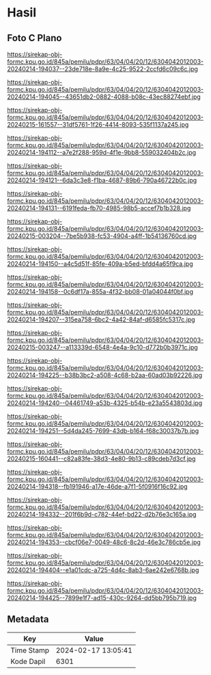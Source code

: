 # Hasil

## Foto C Plano

https://sirekap-obj-formc.kpu.go.id/845a/pemilu/pdpr/63/04/04/20/12/6304042012003-20240214-194037--23de718e-8a9e-4c25-9522-2ccfd6c09c6c.jpg

https://sirekap-obj-formc.kpu.go.id/845a/pemilu/pdpr/63/04/04/20/12/6304042012003-20240214-194045--43651db2-0882-4088-b08c-43ec88274ebf.jpg

https://sirekap-obj-formc.kpu.go.id/845a/pemilu/pdpr/63/04/04/20/12/6304042012003-20240215-161557--31df5761-1f26-4414-8093-535f1137a245.jpg

https://sirekap-obj-formc.kpu.go.id/845a/pemilu/pdpr/63/04/04/20/12/6304042012003-20240214-194112--a7e2f288-959d-4f1e-9bb8-559032404b2c.jpg

https://sirekap-obj-formc.kpu.go.id/845a/pemilu/pdpr/63/04/04/20/12/6304042012003-20240214-194121--6da3c3e8-f1ba-4687-89b6-790a46722b0c.jpg

https://sirekap-obj-formc.kpu.go.id/845a/pemilu/pdpr/63/04/04/20/12/6304042012003-20240214-194131--6191feda-fb70-4985-98b5-accef7b1b328.jpg

https://sirekap-obj-formc.kpu.go.id/845a/pemilu/pdpr/63/04/04/20/12/6304042012003-20240215-003204--7be5b938-fc53-4904-a4ff-1b54136760cd.jpg

https://sirekap-obj-formc.kpu.go.id/845a/pemilu/pdpr/63/04/04/20/12/6304042012003-20240214-194150--a4c5d51f-85fe-409a-b5ed-bfdd4a65f9ca.jpg

https://sirekap-obj-formc.kpu.go.id/845a/pemilu/pdpr/63/04/04/20/12/6304042012003-20240214-194158--0c6df17a-855a-4f32-bb08-01a04044f0bf.jpg

https://sirekap-obj-formc.kpu.go.id/845a/pemilu/pdpr/63/04/04/20/12/6304042012003-20240214-194207--315ea758-6bc2-4a42-84af-d6585fc5317c.jpg

https://sirekap-obj-formc.kpu.go.id/845a/pemilu/pdpr/63/04/04/20/12/6304042012003-20240215-003247--a113339d-6548-4e4a-9c10-d772b0b3971c.jpg

https://sirekap-obj-formc.kpu.go.id/845a/pemilu/pdpr/63/04/04/20/12/6304042012003-20240214-194225--b38b3bc2-a508-4c68-b2aa-60ad03b92226.jpg

https://sirekap-obj-formc.kpu.go.id/845a/pemilu/pdpr/63/04/04/20/12/6304042012003-20240214-194240--04461749-a53b-4325-b54b-e23a5543803d.jpg

https://sirekap-obj-formc.kpu.go.id/845a/pemilu/pdpr/63/04/04/20/12/6304042012003-20240214-194251--5d4da245-7699-43db-b164-f68c30037b7b.jpg

https://sirekap-obj-formc.kpu.go.id/845a/pemilu/pdpr/63/04/04/20/12/6304042012003-20240215-160441--c82a83fe-38d3-4e80-9b13-c89cdeb7d3cf.jpg

https://sirekap-obj-formc.kpu.go.id/845a/pemilu/pdpr/63/04/04/20/12/6304042012003-20240214-194318--fb191946-a17e-46de-a7f1-5f0916f16c92.jpg

https://sirekap-obj-formc.kpu.go.id/845a/pemilu/pdpr/63/04/04/20/12/6304042012003-20240214-194332--201f6b9d-c782-44ef-bd22-d2b76e3c165a.jpg

https://sirekap-obj-formc.kpu.go.id/845a/pemilu/pdpr/63/04/04/20/12/6304042012003-20240214-194353--cbcf06e7-0049-48c6-8c2d-46e3c786cb5e.jpg

https://sirekap-obj-formc.kpu.go.id/845a/pemilu/pdpr/63/04/04/20/12/6304042012003-20240214-194404--e1a01cdc-a725-4d4c-8ab3-6ae242e6768b.jpg

https://sirekap-obj-formc.kpu.go.id/845a/pemilu/pdpr/63/04/04/20/12/6304042012003-20240214-194425--7899e1f7-ad15-430c-9264-dd5bb795b719.jpg


## Metadata

| Key        | Value               |
| ---------- | ------------------- |
| Time Stamp | 2024-02-17 13:05:41 |
| Kode Dapil | 6301                |



